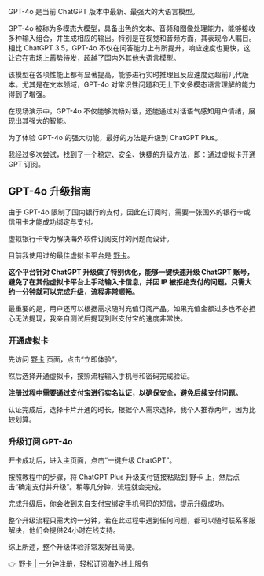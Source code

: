 GPT-4o 是当前 ChatGPT 版本中最新、最强大的大语言模型。

GPT-4o 被称为多模态大模型，具备出色的文本、音频和图像处理能力，能够接收多种输入组合，并生成相应的输出。特别是在视觉和音频方面，其表现令人瞩目。相比 ChatGPT 3.5，GPT-4o 不仅在问答能力上有所提升，响应速度也更快，这让它在市场上蓄势待发，超越了国内外其他大语言模型。

该模型在各项性能上都有显著提高，能够进行实时推理且反应速度远超前几代版本。尤其是在文本领域，GPT-4o 对常识性问题和无上下文多模态语言理解的能力得到了增强。

在现场演示中，GPT-4o 不仅能够流畅对话，还能通过对话语气感知用户情绪，展现出其强大的智能。

为了体验 GPT-4o 的强大功能，最好的方法是升级到 ChatGPT Plus。

我经过多次尝试，找到了一个稳定、安全、快捷的升级方法，即：通过虚拟卡开通 GPT 订阅。

## GPT-4o 升级指南

由于 GPT-4o 限制了国内银行的支付，因此在订阅时，需要一张国外的银行卡或信用卡才能成功绑定与支付。

虚拟银行卡专为解决海外软件订阅支付的问题而设计。

目前我使用过的最佳虚拟卡平台是 [野卡](https://bit.ly/bewildcard)。

**这个平台针对 ChatGPT 升级做了特别优化，能够一键快速升级 ChatGPT 账号，避免了在其他虚拟卡平台上手动输入卡信息，并因 IP 被拒绝支付的问题。只需大约一分钟就可以完成升级，流程非常顺畅。**

最重要的是，用户还可以根据需求随时充值订阅产品。如果充值金额过多也不必担心无法提现，我亲自测试后提现到账支付宝的速度非常快。

### 开通虚拟卡

先访问 [野卡](https://bit.ly/bewildcard) 页面，点击“立即体验”。

然后选择开通虚拟卡，按照流程输入手机号和密码完成验证。

**注册过程中需要通过支付宝进行实名认证，以确保安全，避免后续支付问题。**

认证完成后，选择卡片开通的时长，根据个人需求选择，我个人推荐两年，因为比较划算。

### 升级订阅 GPT-4o

开卡成功后，进入主页面，点击“一键升级 ChatGPT”。

按照教程中的步骤，将 ChatGPT Plus 升级支付链接粘贴到 野卡 上，然后点击“确定支付并升级”。稍等几分钟，流程就会完成。

完成升级后，你会收到来自支付宝绑定手机号码的短信，提示升级成功。

整个升级流程只需大约一分钟，若在此过程中遇到任何问题，都可以随时联系客服解决，他们会提供24小时在线支持。

综上所述，整个升级体验非常友好且简便。

👉 [野卡 | 一分钟注册，轻松订阅海外线上服务](https://bit.ly/bewildcard)